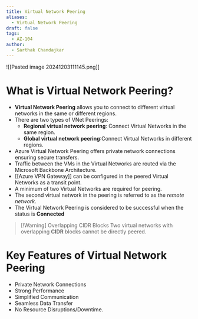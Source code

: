 ```yaml
---
title: Virtual Network Peering
aliases:
  - Virtual Network Peering
draft: false
tags:
  - AZ-104
author:
  - Sarthak Chandajkar
---
```

 ![[Pasted image 20241203111145.png]]
 
# What is Virtual Network Peering?

- **Virtual Network Peering** allows you to connect to different virtual networks in the same or different regions.
- There are two types of VNet Peerings:
	- **Regional virtual network peering**: Connect Virtual Networks in the same region.
	- **Global virtual network peering**:Connect Virtual Networks in different regions.
- Azure Virtual Network Peering offers private network connections ensuring secure transfers. 
- Traffic between the VMs in the Virtual Networks are routed via the Microsoft Backbone Architecture.
- [[Azure VPN Gateway]] can be configured in the peered Virtual Networks as a transit point.
- A minimum of two Virtual Networks are required for peering.
- The second virtual network in the peering is referred to as the _remote network_.
- The Virtual Network Peering is considered to be successful when the status is **Connected**


> [!Warning] Overlapping CIDR Blocks
> Two virtual networks with overlapping **CIDR** blocks cannot be directly peered.

# Key Features of Virtual Network Peering

- Private Network Connections
- Strong Performance
- Simplified Communication
- Seamless Data Transfer
- No Resource Disruptions/Downtime.